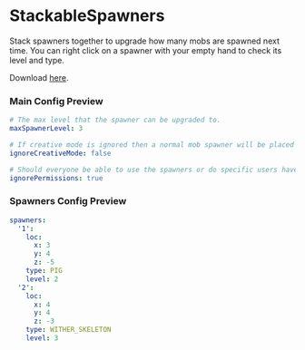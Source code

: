 # StackableSpawners

Stack spawners together to upgrade how many mobs are spawned next time. You can right click on a spawner with your empty hand to check its level and type.

Download [here](https://github.com/valkyrienyanko/StackableSpawners/releases).

### Main Config Preview

```yml
# The max level that the spawner can be upgraded to.
maxSpawnerLevel: 3

# If creative mode is ignored then a normal mob spawner will be placed in creative.
ignoreCreativeMode: false

# Should everyone be able to use the spawners or do specific users have to use the "stackablespawners.use" permission?
ignorePermissions: true
```

### Spawners Config Preview

```yml
spawners:
  '1':
    loc:
      x: 3
      y: 4
      z: -5
    type: PIG
    level: 2
  '2':
    loc:
      x: 4
      y: 4
      z: -3
    type: WITHER_SKELETON
    level: 3
```
